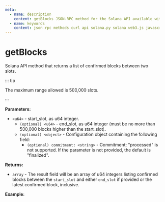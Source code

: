 ```yaml
---
meta:
  - name: description
    content: getBlocks JSON-RPC method for the Solana API available with examples in Solana web3.js, Solana.py, and cURL.
  - name: keywords
    content: json rpc methods curl api solana.py solana web3.js javascript python solana 
---
```


# getBlocks

Solana API method that returns a list of confirmed blocks between two slots. 

::: tip

The maximum range allowed is 500,000 slots.

:::

**Parameters:** 

* `<u64>` - start_slot, as u64 integer.
  * `(optional) <u64>` - end_slot, as u64 integer (must be no more than 500,000 blocks higher than the start_slot).
  * `(optional) <object>` - Configuration object containing the following field:
    * `(optional) commitment: <string>` - Commitment; "processed" is not supported. If the parameter is not provided, the default is "finalized".

**Returns:** 

* `array` - The result field will be an array of u64 integers listing confirmed blocks between the `start_slot` and either `end_slot` if provided or the latest confirmed block, inclusive. 

**Example:**

<CodeSwitcher :languages="{js:'Solana web3.js', py:'Solana.py', cr:'cURL'}">
<template v-slot:js>

``` js
import { PublicKey, Connection } from "@solana/web3.js"

const nodeUrl = "CHAINSTACK_NODE_URL"
const connect = new Connection(nodeUrl);

(async () => {  
  console.log(await connect.getBlocks(151696557, 151696700));
})();
```

</template>
<template v-slot:py>

``` py
from solana.rpc.api import Client

web3 = Client('CHAINSTACK_NODE_URL')

print(web3.get_blocks(151696557, 151696700))
```

</template>
<template v-slot:cr>

``` sh
curl -X POST "CHAINSTACK_NODE_URL" \
  -H "Content-Type: application/json" \
  --data '{"jsonrpc":"2.0","id":1, "method":"getBlocks", "params" : [151696557, 151696700]}'
```

</template>
</CodeSwitcher>
